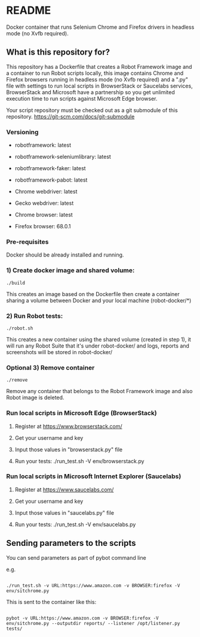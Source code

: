 # README #

Docker container that runs Selenium Chrome and Firefox drivers in headless mode (no Xvfb required).

## What is this repository for? ##

This repository has a Dockerfile that creates a Robot Framework image and a container to run Robot scripts locally,
this image contains Chrome and Firefox browsers running in headless mode (no Xvfb required) and a ".py" file with settings
to run local scripts in BrowserStack or Saucelabs services, BrowserStack and Microsoft have a partnership so you get unlimited execution time
to run scripts against Microsoft Edge browser.

Your script repository must be checked out as a git submodule of this repository. https://git-scm.com/docs/git-submodule


### Versioning

* robotframework: latest

* robotframework-seleniumlibrary: latest

* robotframework-faker: latest

* robotframework-pabot: latest

* Chrome webdriver: latest

* Gecko webdriver: latest

* Chrome browser: latest

* Firefox browser: 68.0.1


### Pre-requisites ###

Docker should be already installed and running.


### 1) Create docker image and shared volume:

```
./build
```

This creates an image based on the Dockerfile then create a container sharing a volume between Docker and your local machine (robot-docker/*)

### 2) Run Robot tests:

```
./robot.sh
```

This creates a new container using the shared volume (created in step 1), it will run any Robot Suite that it's under robot-docker/ and logs,
reports and screenshots will be stored in robot-docker/

### Optional 3) Remove container

```
./remove
```

Remove any container that belongs to the Robot Framework image and also Robot image is deleted.

### Run local scripts in Microsoft Edge (BrowserStack)

1. Register at https://www.browserstack.com/

2. Get your username and key

3. Input those values in "browserstack.py" file

4. Run your tests: ./run_test.sh -V env/browserstack.py

### Run local scripts in Microsoft Internet Explorer (Saucelabs)

1. Register at https://www.saucelabs.com/

2. Get your username and key

3. Input those values in "saucelabs.py" file

4. Run your tests: ./run_test.sh -V env/saucelabs.py

## Sending parameters to the scripts ##

You can send parameters as part of pybot command line

e.g.
```

./run_test.sh -v URL:https://www.amazon.com -v BROWSER:firefox -V env/sitchrome.py

```

This is sent to the container like this:

```

pybot -v URL:https://www.amazon.com -v BROWSER:firefox -V env/sitchrome.py --outputdir reports/ --listener /opt/listener.py tests/
```
